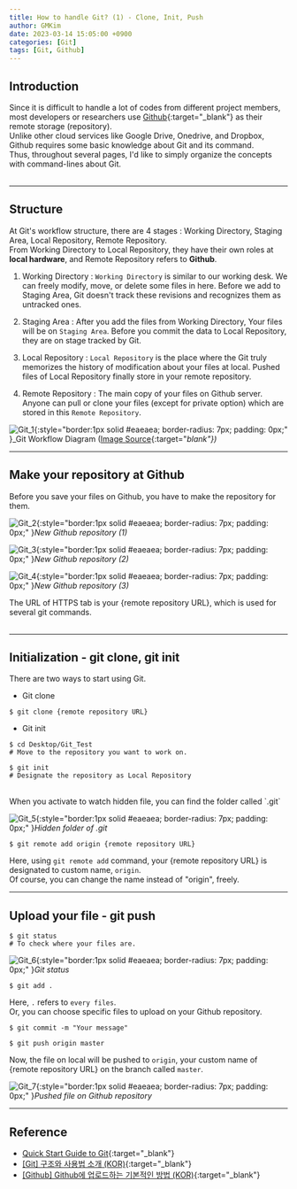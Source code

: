 ```yaml
---
title: How to handle Git? (1) - Clone, Init, Push
author: GMKim
date: 2023-03-14 15:05:00 +0900
categories: [Git]
tags: [Git, Github]
---
```


## Introduction

Since it is difficult to handle a lot of codes from different project members, most developers or researchers use [Github](https://github.com/){:target="_blank"} as their remote storage (repository).  
Unlike other cloud services like Google Drive, Onedrive, and Dropbox, Github requires some basic knowledge about Git and its command.  
Thus, throughout several pages, I'd like to simply organize the concepts with command-lines about Git.  
<br>

---

## Structure

At Git's workflow structure, there are 4 stages : Working Directory, Staging Area, Local Repository, Remote Repository.  
From Working Directory to Local Repository, they have their own roles at **local hardware**, and Remote Repository refers to **Github**.  

1. Working Directory
    : `Working Directory` is similar to our working desk. We can freely modify, move, or delete some files in here. Before we add to Staging Area, Git doesn't track these revisions and recognizes them as untracked ones.

2. Staging Area
    : After you add the files from Working Directory, Your files will be on `Staging Area`. Before you commit the data to Local Repository, they are on stage tracked by Git.

3. Local Repository
    : `Local Repository` is the place where the Git truly memorizes the history of modification about your files at local. Pushed files of Local Repository finally store in your remote repository.

4. Remote Repository
    : The main copy of your files on Github server. Anyone can pull or clone your files (except for private option) which are stored in this `Remote Repository`.

![Git_1](/assets/img/git_1.jpeg){:style="border:1px solid #eaeaea; border-radius: 7px; padding: 0px;" }_Git Workflow Diagram ([Image Source](https://dev.to/tauag/quick-start-guide-to-git-2of5){:target="_blank"})_
<br>

---

## Make your repository at Github

Before you save your files on Github, you have to make the repository for them.

![Git_2](/assets/img/git_2.png){:style="border:1px solid #eaeaea; border-radius: 7px; padding: 0px;" }_New Github repository (1)_  

![Git_3](/assets/img/git_3.png){:style="border:1px solid #eaeaea; border-radius: 7px; padding: 0px;" }_New Github repository (2)_  

![Git_4](/assets/img/git_4.png){:style="border:1px solid #eaeaea; border-radius: 7px; padding: 0px;" }_New Github repository (3)_  

The URL of HTTPS tab is your {remote repository URL}, which is used for several git commands.  
<br>

---

## Initialization - git clone, git init

There are two ways to start using Git.

- Git clone

```console
$ git clone {remote repository URL}
```

- Git init

```console
$ cd Desktop/Git_Test
# Move to the repository you want to work on.
```
```console
$ git init
# Designate the repository as Local Repository
```
<br>
When you activate to watch hidden file, you can find the folder called `.git`
<br>

![Git_5](/assets/img/git_5.png){:style="border:1px solid #eaeaea; border-radius: 7px; padding: 0px;" }_Hidden folder of .git_

```console
$ git remote add origin {remote repository URL}
```

Here, using `git remote add` command, your {remote repository URL} is designated to custom name, `origin`.  
Of course, you can change the name instead of "origin", freely.
<br>

---

## Upload your file - git push

```console
$ git status
# To check where your files are.
```

![Git_6](/assets/img/git_6.png){:style="border:1px solid #eaeaea; border-radius: 7px; padding: 0px;" }_Git status_

```console
$ git add .
```

Here, `.` refers to `every files`.  
Or, you can choose specific files to upload on your Github repository.  

```console
$ git commit -m "Your message"
```

```console
$ git push origin master
```
Now, the file on local will be pushed to `origin`, your custom name of {remote repository URL} on the branch called `master`.  

![Git_7](/assets/img/git_7.png){:style="border:1px solid #eaeaea; border-radius: 7px; padding: 0px;" }_Pushed file on Github repository_
<br>

---
## Reference

- [Quick Start Guide to Git](https://dev.to/tauag/quick-start-guide-to-git-2of5){:target="_blank"}
- [[Git] 구조와 사용법 소개 (KOR)](https://velog.io/@hahaha/Git-%EA%B5%AC%EC%A1%B0%EC%99%80-%EC%82%AC%EC%9A%A9%EB%B2%95-%EC%86%8C%EA%B0%9C){:target="_blank"}
- [[Github] Github에 업로드하는 기본적인 방법 (KOR)](https://victorydntmd.tistory.com/53){:target="_blank"}